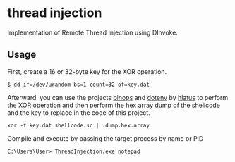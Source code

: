 thread injection
===
Implementation of Remote Thread Injection using DInvoke.

Usage
---
First, create a 16 or 32-byte key for the XOR operation.
```
$ dd if=/dev/urandom bs=1 count=32 of=key.dat
```
Afterward, you can use the projects [binops](https://github.com/hiatus/binops) and [dotenv](https://github.com/hiatus/dotenv) by [hiatus](https://github.com/hiatus) to perform the XOR operation and then perform the hex array dump of the shellcode and the key to replace in the code of this project.
```
xor -f key.dat shellcode.sc | .dump.hex.array
```
Compile and execute by passing the target process by name or PID
```
C:\Users\User> ThreadInjection.exe notepad
```
